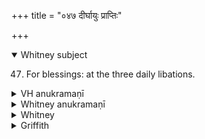 +++
title = "०४७ दीर्घायुः प्राप्तिः"

+++
<details open><summary>Whitney subject</summary>

47. For blessings: at the three daily libations.
</details>


<details><summary>VH anukramaṇī</summary>

दीर्घायुः प्राप्तिः।  
१-३ अङ्गिराः प्रचेताः। १ अग्निः, २ विश्वे देवाः, ३ सुधन्वा। त्रिष्टुप्।
</details>

<details><summary>Whitney anukramaṇī</summary>

[An̄giras (?).—āgneyam; 2. vāiśvadevī; 3. sāudhanvanā. trāiṣṭubham.]
</details>



<details><summary>Whitney</summary>

### Comment
Found also in Pāipp. xix. and in TS. (iii. 1. 91-2), and KśS. Not used by Kāuś.; appears in Vāit. (21. 7) in the agniṣṭoma, with vi. 48 and ix. 1. 11-13, at the savanas.


### Translations
Translated: Ludwig, p. 429; Florenz, 308 or 60; Griffith, i. 270.
</details>

<details><summary>Griffith</summary>

To accompany the three daily libations
</details>
